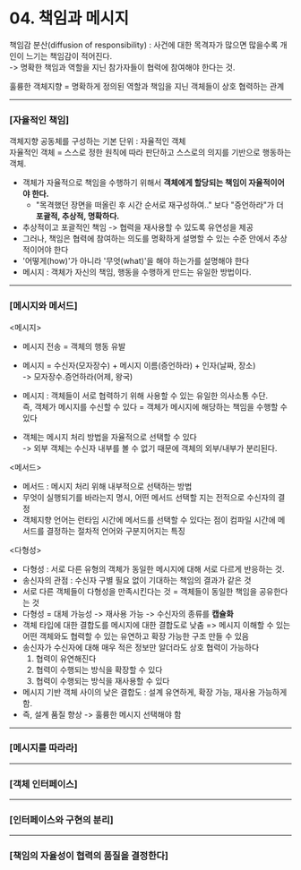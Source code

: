 # 04. 책임과 메시지 #
    
    
책임감 분산(diffusion of responsibility) : 사건에 대한 목격자가 많으면 많을수록 개인이 느기는 책임감이 적어진다.  
-> 명확한 책임과 역할을 지닌 참가자들이 협력에 참여해야 한다는 것.
    
훌륭한 객체지향 = 명확하게 정의된 역할과 책임을 지닌 객체들이 상호 협력하는 관계  
   
 -----------------
 ### [자율적인 책임] ###   
 객체지향 공동체를 구성하는 기본 단위 : 자율적인 객체  
 자율적인 객체 = 스스로 정한 원칙에 따라 판단하고 스스로의 의지를 기반으로 행동하는 객체.   
   
 - 객체가 자율적으로 책임을 수행하기 위해서 <b>객체에게 할당되는 책임이 자율적이어야 한다.</b>  
    - "목격했던 장면을 떠올린 후 시간 순서로 재구성하여.." 보다 "증언하라"가 더 <b>포괄적, 추상적, 명확하다.</b>
 - 추상적이고 포괄적인 책임 -> 협력을 재사용할 수 있도록 유연성을 제공
 - 그러나, 책임은 협력에 참여하는 의도를 명확하게 설명할 수 있는 수준 안에서 추상적이어야 한다
 - '어떻게(how)'가 아니라 '무엇(what)'을 해야 하는가를 설명해야 한다
 - 메시지 : 객체가 자신의 책임, 행동을 수행하게 만드는 유일한 방법이다.  
   
  -----------------
 ### [메시지와 메서드] ###  
 <메시지>  
 - 메시지 전송 = 객체의 행동 유발  
   
 - 메시지 = 수신자(모자장수) + 메시지 이름(증언하라) + 인자(날짜, 장소)  
 -> 모자장수.증언하라(어제, 왕국)  
   
 - 메시지 : 객체들이 서로 협력하기 위해 사용할 수 있는 유일한 의사소통 수단.  
 즉, 객체가 메시지를 수신할 수 있다 = 객체가 메시지에 해당하는 책임을 수행할 수 있다  
   
 - 객체는 메시지 처리 방법을 자율적으로 선택할 수 있다   
  -> 외부 객체는 수신자 내부를 볼 수 없기 때문에 객체의 외부/내부가 분리된다.  
   
 <메서드>  
- 메서드 : 메시지 처리 위해 내부적으로 선택하는 방법 
- 무엇이 실행되기를 바라는지 명시, 어떤 메서드 선택할 지는 전적으로 수신자의 결정
- 객체지향 언어는 런타임 시간에 메서드를 선택할 수 있다는 점이 컴파일 시간에 메서드를 결정하는 절차적 언어와 구분지어지는 특징
  
 <다형성>  
 - 다형성 : 서로 다른 유형의 객체가 동일한 메시지에 대해 서로 다르게 반응하는 것.
 - 송신자의 관점 : 수신자 구별 필요 없이 기대하는 책임의 결과가 같은 것
 - 서로 다른 객체들이 다형성을 만족시킨다는 것 = 객체들이 동일한 책임을 공유한다는 것
 - 다형성 = 대체 가능성 -> 재사용 가능 -> 수신자의 종류를 <b>캡슐화</b>  
 - 객체 타입에 대한 결합도를 메시지에 대한 결합도로 낮춤 => 메시지 이해할 수 있는 어떤 객체와도 협력할 수 있는 유연하고 확장 가능한 구조 만들 수 있음  
 - 송신자가 수신자에 대해 매우 적은 정보만 알더라도 상호 협력이 가능하다
    1. 협력이 유연해진다
    2. 협력이 수행되는 방식을 확장할 수 있다
    3. 협력이 수행되는 방식을 재사용할 수 있다
  - 메시지 기반 객체 사이의 낮은 결합도 : 설계 유연하게, 확장 가능, 재사용 가능하게 함.
  - 즉, 설계 품질 향상 -> 훌륭한 메시지 선택해야 함
   
  -----------------
 ### [메시지를 따라라] ###   
  -----------------
 ### [객체 인터페이스] ###   
  -----------------
 ### [인터페이스와 구현의 분리] ###   
  -----------------
 ### [책임의 자율성이 협력의 품질을 결정한다] ###   

